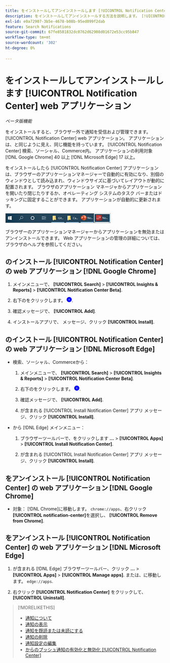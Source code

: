 ```yaml
---
title: をインストールしてアンインストールします [!UICONTROL Notification Center] web アプリケーション
description: をインストールしてアンインストールする方法を説明します。 [!UICONTROL Notification Center] web アプリケーション。
exl-id: e0a72907-3b5e-4678-b08b-95ed099f2dab
feature: Search Notifications
source-git-commit: 67fe8581832dc0762d62908d01672e53cc95b847
workflow-type: tm+mt
source-wordcount: '302'
ht-degree: 0%

---
```


# をインストールしてアンインストールします [!UICONTROL Notification Center] web アプリケーション

*ベータ版機能*

をインストールすると、ブラウザー外で通知を受信および管理できます。 [!UICONTROL Notification Center] web アプリケーション。 アプリケーションは、と同じように見え、同じ機能を持っています。 [!UICONTROL Notification Center] 検索、ソーシャル、Commerce内。 アプリケーションの利用対象 [!DNL Google Chrome] 40 以上 [!DNL Microsoft Edge] 17 以上。

をインストールしたら [!UICONTROL Notification Center] アプリケーションは、ブラウザーのアプリケーションマネージャーで自動的に有効になり、別個のウィンドウとして読み込まれ、ウィンドウサイズに基づいてレイアウトが動的に配置されます。 ブラウザのアプリケーション マネージャからアプリケーションを開いたり閉じたりするか、オペレーティング システムのタスク バーまたはドッキングに固定することができます。 アプリケーションが自動的に更新されます。

![Microsoft Windows タスクバーの通知センターアイコン](/help/search-social-commerce/assets/windows-taskbar.png "Microsoft Windows タスクバーの通知センターアイコン")

ブラウザーのアプリケーションマネージャーからアプリケーションを無効またはアンインストールできます。 Web アプリケーションの管理の詳細については、ブラウザのヘルプを参照してください。

## のインストール [!UICONTROL Notification Center] の web アプリケーション [!DNL Google Chrome]

1. メインメニューで、 **[!UICONTROL Search]** > **[!UICONTROL Insights & Reports]** > **[!UICONTROL Notification Center Beta]**.

1. 右下のをクリックします。 ![通知センター Web アプリのインストール](/help/search-social-commerce/assets/notifications-install-app.png "通知センター Web アプリのインストール").

1. 確認メッセージで、 **[!UICONTROL Add]**.

1. インストールアプリで、 メッセージ、クリック **[!UICONTROL Install]**.

## のインストール [!UICONTROL Notification Center] の web アプリケーション [!DNL Microsoft Edge]

* 検索、ソーシャル、Commerceから：

   1. メインメニューで、 **[!UICONTROL Search]** > **[!UICONTROL Insights & Reports]** > **[!UICONTROL Notification Center Beta]**.

   1. 右下のをクリックします。 ![通知センター Web アプリのインストール](/help/search-social-commerce/assets/notifications-install-app.png "通知センター Web アプリのインストール").

   1. 確認メッセージで、 **[!UICONTROL Add]**.

   1. が含まれる [!UICONTROL Install Notification Center] アプリ メッセージ、クリック **[!UICONTROL Install]**.

* から [!DNL Edge] メインメニュー：

   1. ブラウザーツールバーで、をクリックします **...** > **[!UICONTROL Apps]** > **[!UICONTROL Install Notification Center]**.

   1. が含まれる [!UICONTROL Install Notification Center] アプリ メッセージ、クリック **[!UICONTROL Install]**.

## をアンインストール [!UICONTROL Notification Center] の web アプリケーション [!DNL Google Chrome]

* 対象： [!DNL Chrome]に移動します。 `chrome://apps`、右クリック **[!UICONTROL notification-center]**&#x200B;を選択し、 **[!UICONTROL Remove from Chrome]**.

## をアンインストール [!UICONTROL Notification Center] の web アプリケーション [!DNL Microsoft Edge]

1. が含まれる [!DNL Edge] ブラウザーツールバー、クリック **...** > **[!UICONTROL Apps]** > **[!UICONTROL Manage apps]**. または、に移動します。 `edge://apps`.

1. 右クリック **[!UICONTROL Notification Center]** をクリックして、 **[!UICONTROL Uninstall]**.

>[!MORELIKETHIS]
>
>* [通知について](/help/search-social-commerce/notifications/notification-about.md)
>* [通知の表示](notification-view.md)
>* [通知を既読または未読にする](notification-mark-read-unread.md)
>* [通知の削除](notification-delete.md)
>* [通知設定の編集](notification-edit.md)
>* [からのプッシュ通知の有効化と無効化 [!UICONTROL Notification Center]](notifications-push-enable-disable.md)
